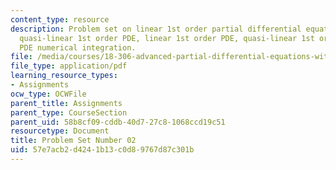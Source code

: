 ```yaml
---
content_type: resource
description: Problem set on linear 1st order partial differential equations (PDE),
  quasi-linear 1st order PDE, linear 1st order PDE, quasi-linear 1st order PDE, and
  PDE numerical integration.
file: /media/courses/18-306-advanced-partial-differential-equations-with-applications-fall-2009/57e7acb2d4241b13c0d89767d87c301b_MIT18_306f09_pset02_ProblemSet200902.pdf
file_type: application/pdf
learning_resource_types:
- Assignments
ocw_type: OCWFile
parent_title: Assignments
parent_type: CourseSection
parent_uid: 58b8cf09-cddb-40d7-27c8-1068ccd19c51
resourcetype: Document
title: Problem Set Number 02
uid: 57e7acb2-d424-1b13-c0d8-9767d87c301b
---
```

